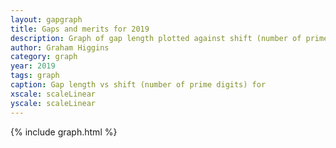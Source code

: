 ```yaml
---
layout: gapgraph
title: Gaps and merits for 2019
description: Graph of gap length plotted against shift (number of prime digits)
author: Graham Higgins
category: graph
year: 2019
tags: graph
caption: Gap length vs shift (number of prime digits) for
xscale: scaleLinear
yscale: scaleLinear
---
```


{% include graph.html %}

